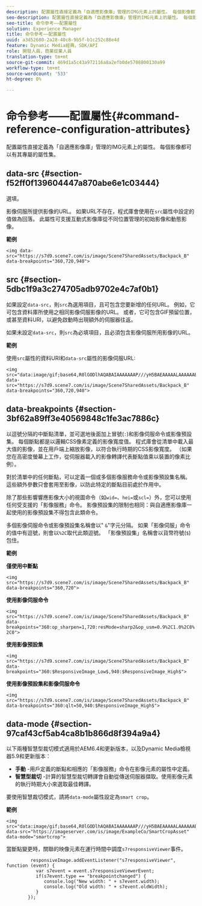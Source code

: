 ```yaml
---
description: 配置屬性直接定義為「自適應影像庫」管理的IMG元素上的屬性。 每個影像都可以有其專屬的屬性集。
seo-description: 配置屬性直接定義為「自適應影像庫」管理的IMG元素上的屬性。 每個影像都可以有其專屬的屬性集。
seo-title: 命令參考——配置屬性
solution: Experience Manager
title: 命令參考——配置屬性
uuid: a3d52680-2a28-40c8-9b5f-b1c252c88e4d
feature: Dynamic Media經典，SDK/API
role: 開發人員，商業從業人員
translation-type: tm+mt
source-git-commit: 469d1a5c43a972116a8a2efb0de5708800130a99
workflow-type: tm+mt
source-wordcount: '533'
ht-degree: 0%

---
```



# 命令參考——配置屬性{#command-reference-configuration-attributes}

配置屬性直接定義為「自適應影像庫」管理的IMG元素上的屬性。 每個影像都可以有其專屬的屬性集。

## data-src {#section-f52ff0f139604447a870abe6e1c03444}

選填。

影像伺服所提供影像的URL。 如果URL不存在，程式庫會使用在`src`屬性中設定的值做為回落。 此屬性可支援互動式影像庫從不同位置管理的初始影像和動態影像。

**範例**

```
<img data-src="https://s7d9.scene7.com/is/image/Scene7SharedAssets/Backpack_B" data-breakpoints="360,720,940">
```

## src {#section-5dbc1f9a3c274705adb9702e4c7af0b1}

如果設定`data-src`，則`src`為選用項目，且可包含您要新增的任何URL。 例如，它可包含資料庫所使用之相同影像伺服影像的URL。 或者，它可包含GIF預留位置，或甚至資料URI，以避免啟動時出現額外的伺服器往返。

如果未設定`data-src`，則`src`為必填項目，且必須包含影像伺服所用影像的URL。

**範例**

使用`src`屬性的資料URI和`data-src`屬性的影像伺服URL:

```
<img src="data:image/gif;base64,R0lGODlhAQABAIAAAAAAAP///yH5BAEAAAAALAAAAAABAAEAAAIBRAA7" data-src="https://s7d9.scene7.com/is/image/Scene7SharedAssets/Backpack_B" data-breakpoints="360,720,940">
```

## data-breakpoints {#section-3bf62a89ff3e40569848c1fe3ac7886c}

以逗號分隔的中斷點清單，並可選地後面加上冒號(`:`)和影像伺服命令或影像預設集。 每個斷點都是以邏輯CSS像素定義的影像寬度值。 程式庫會從清單中載入最大值的影像，並在用戶端上縮放影像，以符合執行時期的CSS影像寬度。 （如果您在高密度螢幕上工作，從伺服器載入的影像轉譯代表斷點值乘以裝置的像素比例）。

對於清單中的任何斷點，可以定義一個或多個影像服務命令或影像預設集名稱。 這些額外參數只會套用至影像，以防此特定的斷點目前處於作用中。

除了那些影響響應影像大小的視圖命令（如`wid=`、`hei=`或`scl=`）外，您可以使用任何受支援的「影像服務」命令。 影像預設集的限制也相同：與自適應影像庫一起使用的影像預設集不得包含此類命令。

多個影像伺服命令或影像預設集名稱會以&quot; `&`&quot;字元分隔。 如果「影像伺服」命令的值中有逗號，則會以`%2C`取代此類逗號。 「影像預設集」名稱會以貨幣符號(`$`)包住。

**範例**

**僅使用中斷點**

`<img src="https://s7d9.scene7.com/is/image/Scene7SharedAssets/Backpack_B" data-breakpoints="360,720">`

**使用影像伺服命令**

`<img src="https://s7d9.scene7.com/is/image/Scene7SharedAssets/Backpack_B" data-breakpoints="360:op_sharpen=1,720:resMode=sharp2&op_usm=0.9%2C1.0%2C8%2C0">`

**使用影像預設集**

`<img src="https://s7d9.scene7.com/is/image/Scene7SharedAssets/Backpack_B" data-breakpoints="360:$ResponsiveImage_Low$,940:$ResponsiveImage_High$">`

**使用影像預設集和影像伺服命令**

`<img src="https://s7d9.scene7.com/is/image/Scene7SharedAssets/Backpack_B" data-breakpoints="360:qlt=50,940:$ResponsiveImage_High$">`

## data-mode {#section-97caf43cf5ab4ca8b1b866d8f394a9a4}

以下兩種智慧型裁切模式適用於AEM6.4和更新版本，以及Dynamic Media檢視器5.9和更新版本：

* **手動** -用戶定義的斷點和相應的「影像服務」命令在影像元素的屬性中定義。
* **智慧型裁切** -計算的智慧型裁切轉譯會自動從傳送伺服器擷取。使用影像元素的執行時期大小來選取最佳轉譯。

要使用智慧裁切模式，請將`data-mode`屬性設定為`smart crop`。

**範例**

```
<img 
src="data:image/gif;base64,R0lGODlhAQABAIAAAAAAAP///yH5BAEAAAAALAAAAAABAAEAAAIBRAA7" 
data-src="https://imageserver.com/is/image/ExampleCo/SmartCropAsset" 
data-mode="smartcrop">
```

當斷點變更時，關聯的映像元素在運行時間中調度`s7responsiveViewer`事件。

```
         responsiveImage.addEventListener("s7responsiveViewer", function (event) { 
           var s7event = event.s7responsiveViewerEvent; 
           if(s7event.type == "breakpointchanged") { 
              console.log("New width: " + s7event.width); 
              console.log("Old width: " + s7event.oldWidth); 
           } 
        });
```

